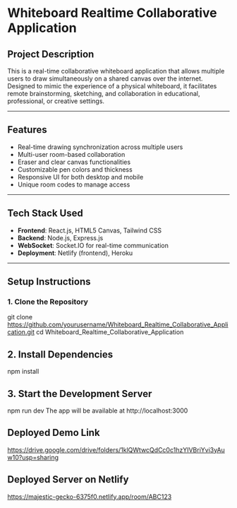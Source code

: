 
# Whiteboard Realtime Collaborative Application

## Project Description

This is a real-time collaborative whiteboard application that allows multiple users to draw simultaneously on a shared canvas over the internet. Designed to mimic the experience of a physical whiteboard, it facilitates remote brainstorming, sketching, and collaboration in educational, professional, or creative settings.

---

## Features

-  Real-time drawing synchronization across multiple users
-  Multi-user room-based collaboration
-  Eraser and clear canvas functionalities
-  Customizable pen colors and thickness
-  Responsive UI for both desktop and mobile
-  Unique room codes to manage access

---

## Tech Stack Used

- **Frontend**: React.js, HTML5 Canvas, Tailwind CSS
- **Backend**: Node.js, Express.js
- **WebSocket**: Socket.IO for real-time communication
- **Deployment**: Netlify (frontend), Heroku 

---

## Setup Instructions

### 1. Clone the Repository
git clone https://github.com/yourusername/Whiteboard_Realtime_Collaborative_Application.git
cd Whiteboard_Realtime_Collaborative_Application

## 2. Install Dependencies
npm install

## 3. Start the Development Server 
npm run dev
The app will be available at http://localhost:3000

## Deployed Demo Link
   https://drive.google.com/drive/folders/1klQWtwcQdCc0c1hzYIVBriYvi3yAuw10?usp=sharing

## Deployed Server on Netlify
   https://majestic-gecko-6375f0.netlify.app/room/ABC123
